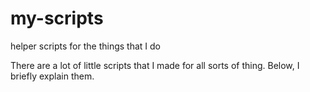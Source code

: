 # my-scripts
helper scripts for the things that I do

There are a lot of little scripts that I made for all sorts of thing. Below, I briefly explain them.

